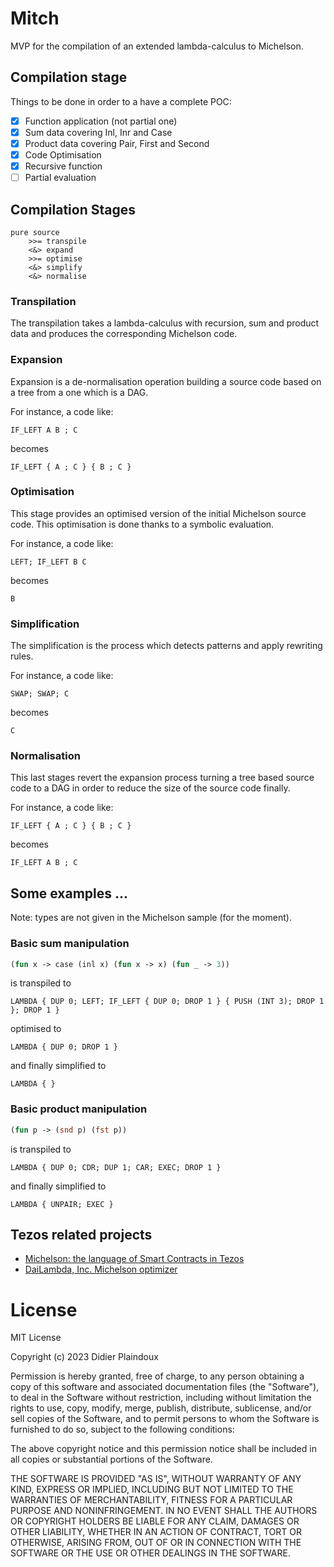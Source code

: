 # Mitch

MVP for the compilation of an extended lambda-calculus to Michelson.

## Compilation stage

Things to be done in order to a have a complete POC:

- [X] Function application (not partial one)
- [X] Sum data covering Inl, Inr and Case
- [X] Product data covering Pair, First and Second
- [X] Code Optimisation
- [X] Recursive function
- [ ] Partial evaluation

## Compilation Stages 

```
pure source 
    >>= transpile
    <&> expand 
    >>= optimise 
    <&> simplify 
    <&> normalise 
```

### Transpilation

The transpilation takes a lambda-calculus with recursion, sum and 
product data and produces the corresponding Michelson code.

### Expansion

Expansion is a de-normalisation operation building a source code 
based on a tree from a one which is a DAG. 

For instance, a code like:

```
IF_LEFT A B ; C
```

becomes 

```
IF_LEFT { A ; C } { B ; C }
```

### Optimisation

This stage provides an optimised version of the initial Michelson 
source code. This optimisation is done thanks to a symbolic 
evaluation.

For instance, a code like:

```
LEFT; IF_LEFT B C
```

becomes

```
B
```

### Simplification

The simplification is the process which detects patterns and apply 
rewriting rules.

For instance, a code like:

```
SWAP; SWAP; C
```

becomes

```
C
```

### Normalisation

This last stages revert the expansion process turning a tree based 
source code to a DAG in order to reduce the size of the source code 
finally.

For instance, a code like:

```
IF_LEFT { A ; C } { B ; C }
```

becomes

```
IF_LEFT A B ; C
```


## Some examples ...

Note: types are not given in the Michelson sample (for the moment).

### Basic sum manipulation

```ocaml
(fun x -> case (inl x) (fun x -> x) (fun _ -> 3))
```

is transpiled to

```michelson
LAMBDA { DUP 0; LEFT; IF_LEFT { DUP 0; DROP 1 } { PUSH (INT 3); DROP 1 }; DROP 1 }
```

optimised to

````michelson
LAMBDA { DUP 0; DROP 1 }
````

and finally simplified to

```michelson
LAMBDA { }
```

### Basic product manipulation 

```ocaml
(fun p -> (snd p) (fst p))
```

is transpiled to

```michelson
LAMBDA { DUP 0; CDR; DUP 1; CAR; EXEC; DROP 1 }
```

and finally simplified to 

```michelson
LAMBDA { UNPAIR; EXEC }
```

## Tezos related projects

- [Michelson: the language of Smart Contracts in Tezos](https://tezos.gitlab.io/active/michelson.html)
- [DaiLambda, Inc. Michelson optimizer](https://www.dailambda.jp/optz/)

# License

MIT License

Copyright (c) 2023 Didier Plaindoux

Permission is hereby granted, free of charge, to any person obtaining a copy
of this software and associated documentation files (the "Software"), to deal
in the Software without restriction, including without limitation the rights
to use, copy, modify, merge, publish, distribute, sublicense, and/or sell
copies of the Software, and to permit persons to whom the Software is
furnished to do so, subject to the following conditions:

The above copyright notice and this permission notice shall be included in all
copies or substantial portions of the Software.

THE SOFTWARE IS PROVIDED "AS IS", WITHOUT WARRANTY OF ANY KIND, EXPRESS OR
IMPLIED, INCLUDING BUT NOT LIMITED TO THE WARRANTIES OF MERCHANTABILITY,
FITNESS FOR A PARTICULAR PURPOSE AND NONINFRINGEMENT. IN NO EVENT SHALL THE
AUTHORS OR COPYRIGHT HOLDERS BE LIABLE FOR ANY CLAIM, DAMAGES OR OTHER
LIABILITY, WHETHER IN AN ACTION OF CONTRACT, TORT OR OTHERWISE, ARISING FROM,
OUT OF OR IN CONNECTION WITH THE SOFTWARE OR THE USE OR OTHER DEALINGS IN THE
SOFTWARE.
